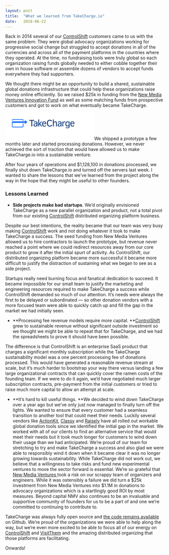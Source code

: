 ```yaml
---
layout:	post
title:	"What we learned from TakeCharge.io"
date:	2018-06-22
---
```


  Back in 2014 several of our [ControlShift](http://www.controlshift.com/) customers came to us with the same problem: They were global advocacy organizations working for progressive social change but struggled to accept donations in all of the currencies and across all of the payment platforms in the countries where they operated. At the time, no fundraising tools were truly global so each organization raising funds globally needed to either cobble together their own in house software or assemble dozens of vendors to accept funds everywhere they had supporters.

We thought there might be an opportunity to build a shared, sustainable global donations infrastructure that could help these organizations raise money online efficiently. So we raised $25k in funding from the [New Media Ventures Innovation Fund](http://www.newmediaventures.org/) as well as some matching funds from prospective customers and got to work on what eventually became TakeCharge.

![](/img/1*ztFS1H4VaKBaouXFH89pdQ.png)We shipped a prototype a few months later and started processing donations. However, we never achieved the sort of traction that would have allowed us to make TakeCharge.io into a sustainable venture.

After four years of operations and $1,128,100 in donations processed, we finally shut down TakeCharge.io and turned off the servers last week. I wanted to share the lessons that we’ve learned from the project along the way in the hope that they might be useful to other founders.

### Lessons Learned

* **Side projects make bad startups**. We’d originally envisioned TakeCharge as a new parallel organization and product, not a total pivot from our existing [ControlShift](http://www.controlshiftlabs.com/) distributed organizing platform business.  
   
Despite our best intentions, the reality became that our team was very busy making [ControlShift](http://www.controlshiftlabs.com/) work and not doing whatever it took to make TakeCharge a success. The seed funding from New Media Ventures allowed us to hire contractors to launch the prototype, but revenue never reached a point where we could redirect resources away from our core product to grow it after the initial spurt of activity. As ControlShift, our distributed organizing platform became more successful it became more difficult to justify the distraction of sustaining what we began to see as a side project.  
   
Startups really need burning focus and fanatical dedication to succeed. It became impossible for our small team to justify the marketing and engineering resources required to make TakeCharge a success while ControlShift demanded so much of our attention. It’s needs were always the first to be delayed or subordinated — so other donation vendors with a more focused team were able to quickly catch up and fill the gap in the market we had initially seen.
* **Processing fee revenue models require more capital. **[ControlShift](http://ww.w.controlshiftlabs.com/) grew to sustainable revenue without significant outside investment so we thought we might be able to repeat that for TakeCharge, and we had the spreadsheets to prove it should have been possible.  
   
The difference is that ControlShift is an enterprise SaaS product that charges a significant monthly subscription while the TakeCharge sustainability model was a one percent processing fee of donations processed. This would have generated a reasonable revenue stream at scale, but it’s much harder to bootstrap your way there versus landing a few large organizational contracts that can quickly cover the ramen costs of the founding team. If we were to do it again, we’d have negotiated much larger subscription contracts, pre-payment from the initial customers or tried to raise much more capital to allow an attempt at scale.
* **It’s hard to kill useful things. **We decided to wind down TakeCharge over a year ago but we’ve only just now managed to finally turn off the lights. We wanted to ensure that every customer had a seamless transition to another tool that could meet their needs. Luckily several vendors like [ActionKit](http://www.actionkit.com/), [Classy](https://www.classy.org/) and [Raisely](https://www.raisely.com/) have all rolled out workable global donation tools since we identified the initial gap in the market. We worked with all of our clients to find an alternative service that would meet their needs but it took much longer for customers to wind down their usage than we had anticipated. We’re proud of our team for stretching to try and make TakeCharge a success and also glad we were able to responsibly wind it down when it became clear it was no longer growing towards sustainability.
While TakeCharge did not work out, we believe that a willingness to take risks and fund new experimental ventures to move the sector forward is essential. We’re so grateful that [New Media Ventures ](http://www.newmediaventures.org/)took a risk on our scrappy team of organizers and engineers. While it was ostensibly a failure we did turn a $25k investment from New Media Ventures into $1.1M in donations to advocacy organizations which is a startlingly good ROI by most measures. Beyond capital NMV also continues to be an invaluable and supportive community of founders for us to be a part of and one we’re committed to continuing to contribute to.

TakeCharge was always fully open source and [the code remains available](https://github.com/controlshift/prague-server) on Github. We’re proud of the organizations we were able to help along the way, but we’re even more excited to be able to focus all of our energy on [ControlShift](http://www.controlshiftlabs.com/) and [VisitThem](http://www.visitthem.org/) and the amazing distributed organizing that those platforms are facilitating.

Onwards!

  